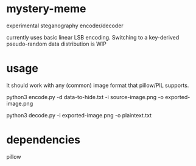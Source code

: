 # mystery-meme
experimental steganography encoder/decoder

currently uses basic linear LSB encoding. Switching to a key-derived pseudo-random data distribution is WIP

# usage

It should work with any (common) image format that pillow/PIL supports.

python3 encode.py -d data-to-hide.txt -i source-image.png -o exported-image.png

python3 decode.py -i exported-image.png -o plaintext.txt


# dependencies

pillow
